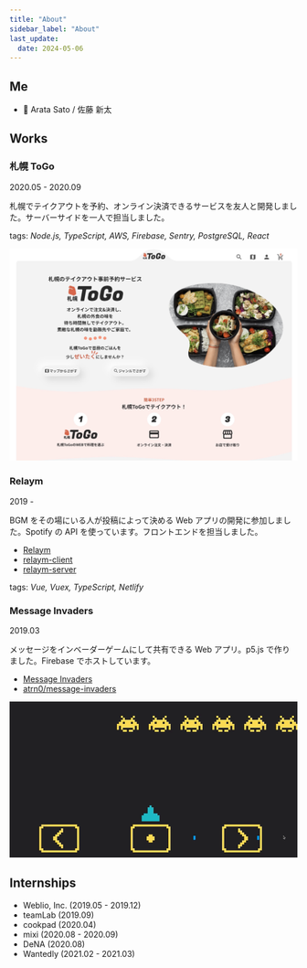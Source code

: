 ```yaml
---
title: "About"
sidebar_label: "About"
last_update:
  date: 2024-05-06
---
```


## Me

- :bust_in_silhouette: Arata Sato / 佐藤 新太

## Works

### 札幌 ToGo

2020.05 - 2020.09

札幌でテイクアウトを予約、オンライン決済できるサービスを友人と開発しました。サーバーサイドを一人で担当しました。

tags: _Node.js, TypeScript, AWS, Firebase, Sentry, PostgreSQL, React_

![](sapporotogo.jpg)

### Relaym

2019 -

BGM をその場にいる人が投稿によって決める Web アプリの開発に参加しました。Spotify の API を使っています。フロントエンドを担当しました。

- [Relaym](https://relaym.camph.net/)
- [relaym-client](https://github.com/camphor-/relaym-client)
- [relaym-server](https://github.com/camphor-/relaym-server)

tags: _Vue, Vuex, TypeScript, Netlify_

<!-- {{< vimeo 384682599 >}} -->

### Message Invaders

2019.03

メッセージをインベーダーゲームにして共有できる Web アプリ。p5.js で作りました。Firebase でホストしています。

- [Message Invaders](https://mi.ataran.me/)
- [atrn0/message-invaders](https://github.com/atrn0/message-invaders)

![](mi.gif)

## Internships

- Weblio, Inc. (2019.05 - 2019.12)
- teamLab (2019.09)
- cookpad (2020.04)
- mixi (2020.08 - 2020.09)
- DeNA (2020.08)
- Wantedly (2021.02 - 2021.03)
